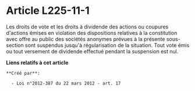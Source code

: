 # Article L225-11-1

Les droits de vote et les droits à dividende des actions ou coupures d'actions émises en violation des dispositions relatives
à la constitution avec offre au public des sociétés anonymes prévues à la présente sous-section sont suspendus jusqu'à
régularisation de la situation. Tout vote émis ou tout versement de dividende effectué pendant la suspension est nul.

**Liens relatifs à cet article**

	**Créé par**:

	  - Loi n°2012-387 du 22 mars 2012 - art. 17
